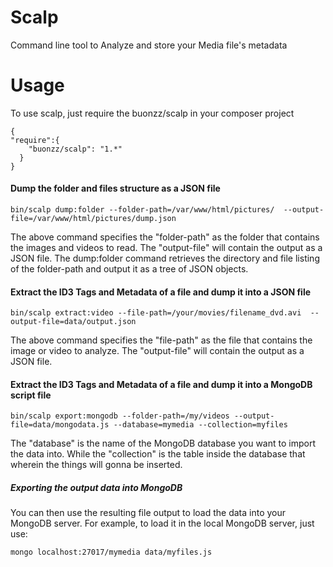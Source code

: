 Scalp
=====

Command line tool to Analyze and store your Media file's metadata 


Usage
=====

To use scalp, just require the buonzz/scalp in your composer project


    {
    "require":{
        "buonzz/scalp": "1.*"
      }
    }


#### Dump the folder and files structure as a JSON file


    bin/scalp dump:folder --folder-path=/var/www/html/pictures/  --output-file=/var/www/html/pictures/dump.json

The above command specifies the "folder-path" as the folder that contains the images and videos to read. The "output-file" will contain the output as a JSON file.  The dump:folder command retrieves the directory and file listing of the folder-path and output it as a tree of JSON objects.

#### Extract the ID3 Tags and Metadata of a file and dump it into a JSON file


    bin/scalp extract:video --file-path=/your/movies/filename_dvd.avi  --output-file=data/output.json

The above command specifies the "file-path" as the file that contains the image or video to analyze. The "output-file" will contain the output as a JSON file.

#### Extract the ID3 Tags and Metadata of a file and dump it into a MongoDB script file


    bin/scalp export:mongodb --folder-path=/my/videos --output-file=data/mongodata.js --database=mymedia --collection=myfiles


The "database" is the name of the MongoDB database you want to import the data into. While the "collection" is the table inside the database that wherein the things will gonna be inserted.


##### Exporting the output data into MongoDB

You can then use the resulting file output to load the data into your MongoDB server. For example, to load it in the local MongoDB server, just use:

    mongo localhost:27017/mymedia data/myfiles.js

